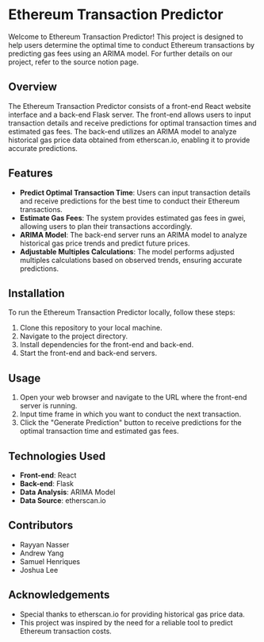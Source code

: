 # Ethereum Transaction Predictor

Welcome to Ethereum Transaction Predictor! This project is designed to help users determine the optimal time to conduct Ethereum transactions by predicting gas fees using an ARIMA model. For further details on our project, refer to the source notion page.

## Overview

The Ethereum Transaction Predictor consists of a front-end React website interface and a back-end Flask server. The front-end allows users to input transaction details and receive predictions for optimal transaction times and estimated gas fees. The back-end utilizes an ARIMA model to analyze historical gas price data obtained from etherscan.io, enabling it to provide accurate predictions.

## Features

- **Predict Optimal Transaction Time**: Users can input transaction details and receive predictions for the best time to conduct their Ethereum transactions.
- **Estimate Gas Fees**: The system provides estimated gas fees in gwei, allowing users to plan their transactions accordingly.
- **ARIMA Model**: The back-end server runs an ARIMA model to analyze historical gas price trends and predict future prices.
- **Adjustable Multiples Calculations**: The model performs adjusted multiples calculations based on observed trends, ensuring accurate predictions.

## Installation

To run the Ethereum Transaction Predictor locally, follow these steps:

1. Clone this repository to your local machine.
2. Navigate to the project directory.
3. Install dependencies for the front-end and back-end.
4. Start the front-end and back-end servers.

## Usage

1. Open your web browser and navigate to the URL where the front-end server is running.
2. Input time frame in which you want to conduct the next transaction.
3. Click the "Generate Prediction" button to receive predictions for the optimal transaction time and estimated gas fees.

## Technologies Used

- **Front-end**: React
- **Back-end**: Flask
- **Data Analysis**: ARIMA Model
- **Data Source**: etherscan.io

## Contributors

- Rayyan Nasser 
- Andrew Yang 
- Samuel Henriques 
- Joshua Lee 

## Acknowledgements

- Special thanks to etherscan.io for providing historical gas price data.
- This project was inspired by the need for a reliable tool to predict Ethereum transaction costs.
